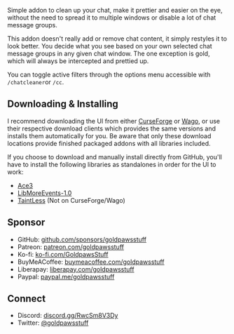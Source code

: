 Simple addon to clean up your chat, make it prettier and easier on the eye, without the need to spread it to multiple windows or disable a lot of chat message groups.

This addon doesn't really add or remove chat content, it simply restyles it to look better. You decide what you see based on your own selected chat message groups in any given chat window. The one exception is gold, which will always be intercepted and prettied up.

You can toggle active filters through the options menu accessible with `/chatcleaner`or `/cc`.

## Downloading & Installing
I recommend downloading the UI from either [CurseForge](https://www.curseforge.com/wow/addons/chat-cleaner) or [Wago](https://addons.wago.io/addons/chatcleaner), or use their respective download clients which provides the same versions and installs them automatically for you. Be aware that only these download locations provide finished packaged addons with all libraries included.

If you choose to download and manually install directly from GitHub, you'll have to install the following libraries as standalones in order for the UI to work:
- [Ace3](https://www.curseforge.com/wow/addons/ace3)
- [LibMoreEvents-1.0](https://curseforge.com/wow/addons/libmoreevents-1-0)
- [TaintLess](https://www.townlong-yak.com/addons/taintless) (Not on CurseForge/Wago)

## Sponsor
- GitHub: [github.com/sponsors/goldpawsstuff](https://github.com/sponsors/goldpawsstuff)
- Patreon: [patreon.com/goldpawsstuff](https://www.patreon.com/goldpawsstuff)
- Ko-fi: [ko-fi.com/GoldpawsStuff](https://ko-fi.com/goldpawsstuff)
- BuyMeACoffee: [buymeacoffee.com/goldpawsstuff](https://www.buymeacoffee.com/goldpawsstuff)
- Liberapay: [liberapay.com/goldpawsstuff](https://liberapay.com/goldpawsstuff)
- Paypal: [paypal.me/goldpawsstuff](https://www.paypal.me/goldpawsstuff)

## Connect
- Discord: [discord.gg/RwcSm8V3Dy](https://discord.gg/RwcSm8V3Dy)
- Twitter: [@goldpawsstuff](https://twitter.com/goldpawsstuff)
